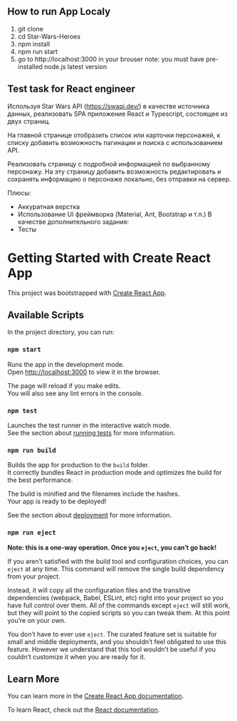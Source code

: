 

## How to run App Localy
1) git clone
2) cd Star-Wars-Heroes
3) npm install
4) npm run start
5) go to  http://localhost:3000 in your brouser
note: you must have pre-installed node.js latest version

## Test task for React engineer 
 
Используя Star Wars API (https://swapi.dev/) в качестве источника данных, реализовать SPA приложение React и Typescript, 
состоящее из двух страниц.

На главной странице отобразить список или карточки персонажей, к списку добавить возможность пагинации и поиска с использованием API. 

Реализовать страницу с подробной информацией по выбранному персонажу. 
На эту страницу добавить возможность редактировать и сохранять информацию о персонаже локально, без отправки на сервер. 
 
Плюсы: 
+ Аккуратная верстка 
+ Использование UI фреймворка (Material, Ant, Bootstrap и т.п.) 
В качестве дополнительного задания: 
+ Тесты






# Getting Started with Create React App

This project was bootstrapped with [Create React App](https://github.com/facebook/create-react-app).

## Available Scripts

In the project directory, you can run:

### `npm start`

Runs the app in the development mode.\
Open [http://localhost:3000](http://localhost:3000) to view it in the browser.

The page will reload if you make edits.\
You will also see any lint errors in the console.

### `npm test`

Launches the test runner in the interactive watch mode.\
See the section about [running tests](https://facebook.github.io/create-react-app/docs/running-tests) for more information.

### `npm run build`

Builds the app for production to the `build` folder.\
It correctly bundles React in production mode and optimizes the build for the best performance.

The build is minified and the filenames include the hashes.\
Your app is ready to be deployed!

See the section about [deployment](https://facebook.github.io/create-react-app/docs/deployment) for more information.

### `npm run eject`

**Note: this is a one-way operation. Once you `eject`, you can’t go back!**

If you aren’t satisfied with the build tool and configuration choices, you can `eject` at any time. This command will remove the single build dependency from your project.

Instead, it will copy all the configuration files and the transitive dependencies (webpack, Babel, ESLint, etc) right into your project so you have full control over them. All of the commands except `eject` will still work, but they will point to the copied scripts so you can tweak them. At this point you’re on your own.

You don’t have to ever use `eject`. The curated feature set is suitable for small and middle deployments, and you shouldn’t feel obligated to use this feature. However we understand that this tool wouldn’t be useful if you couldn’t customize it when you are ready for it.

## Learn More

You can learn more in the [Create React App documentation](https://facebook.github.io/create-react-app/docs/getting-started).

To learn React, check out the [React documentation](https://reactjs.org/).
